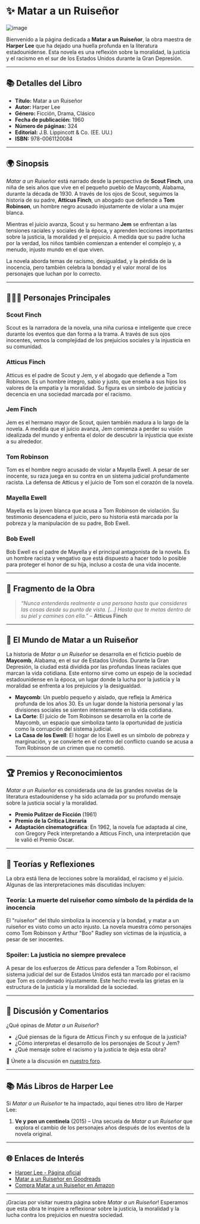 # ✨ **Matar a un Ruiseñor**  
![image](https://github.com/user-attachments/assets/b127159c-0a38-496c-ae86-c2fc5677c888)

Bienvenido a la página dedicada a **Matar a un Ruiseñor**, la obra maestra de **Harper Lee** que ha dejado una huella profunda en la literatura estadounidense. Esta novela es una reflexión sobre la moralidad, la justicia y el racismo en el sur de los Estados Unidos durante la Gran Depresión.

---

## 📚 **Detalles del Libro**  
- **Título:** Matar a un Ruiseñor  
- **Autor:** Harper Lee  
- **Género:** Ficción, Drama, Clásico  
- **Fecha de publicación:** 1960  
- **Número de páginas:** 324  
- **Editorial:** J.B. Lippincott & Co. (EE. UU.)  
- **ISBN:** 978-0061120084  

---

## 🌍 **Sinopsis**  
*Matar a un Ruiseñor* está narrado desde la perspectiva de **Scout Finch**, una niña de seis años que vive en el pequeño pueblo de Maycomb, Alabama, durante la década de 1930. A través de los ojos de Scout, seguimos la historia de su padre, **Atticus Finch**, un abogado que defiende a **Tom Robinson**, un hombre negro acusado injustamente de violar a una mujer blanca.

Mientras el juicio avanza, Scout y su hermano **Jem** se enfrentan a las tensiones raciales y sociales de la época, y aprenden lecciones importantes sobre la justicia, la moralidad y el prejuicio. A medida que su padre lucha por la verdad, los niños también comienzan a entender el complejo y, a menudo, injusto mundo en el que viven.

La novela aborda temas de racismo, desigualdad, y la pérdida de la inocencia, pero también celebra la bondad y el valor moral de los personajes que luchan por lo correcto.

---

## 🧑‍🤝‍🧑 **Personajes Principales**

### **Scout Finch**  
Scout es la narradora de la novela, una niña curiosa e inteligente que crece durante los eventos que dan forma a la trama. A través de sus ojos inocentes, vemos la complejidad de los prejuicios sociales y la injusticia en su comunidad.

### **Atticus Finch**  
Atticus es el padre de Scout y Jem, y el abogado que defiende a Tom Robinson. Es un hombre íntegro, sabio y justo, que enseña a sus hijos los valores de la empatía y la moralidad. Su figura es un símbolo de justicia y decencia en una sociedad marcada por el racismo.

### **Jem Finch**  
Jem es el hermano mayor de Scout, quien también madura a lo largo de la novela. A medida que el juicio avanza, Jem comienza a perder su visión idealizada del mundo y enfrenta el dolor de descubrir la injusticia que existe a su alrededor.

### **Tom Robinson**  
Tom es el hombre negro acusado de violar a Mayella Ewell. A pesar de ser inocente, su raza juega en su contra en un sistema judicial profundamente racista. La defensa de Atticus y el juicio de Tom son el corazón de la novela.

### **Mayella Ewell**  
Mayella es la joven blanca que acusa a Tom Robinson de violación. Su testimonio desencadena el juicio, pero su historia está marcada por la pobreza y la manipulación de su padre, Bob Ewell.

### **Bob Ewell**  
Bob Ewell es el padre de Mayella y el principal antagonista de la novela. Es un hombre racista y vengativo que está dispuesto a hacer todo lo posible para proteger el honor de su hija, incluso a costa de una vida inocente.

---

## 📖 **Fragmento de la Obra**  
> *“Nunca entenderás realmente a una persona hasta que consideres las cosas desde su punto de vista. […] Hasta que te metas dentro de su piel y camines con ella.”* – **Atticus Finch**

---

## 🏰 **El Mundo de Matar a un Ruiseñor**  
La historia de *Matar a un Ruiseñor* se desarrolla en el ficticio pueblo de **Maycomb**, Alabama, en el sur de Estados Unidos. Durante la Gran Depresión, la ciudad está dividida por las profundas líneas raciales que marcan la vida cotidiana. Este entorno sirve como un espejo de la sociedad estadounidense en la época, un lugar donde la lucha por la justicia y la moralidad se enfrenta a los prejuicios y la desigualdad.

- **Maycomb**: Un pueblo pequeño y aislado, que refleja la América profunda de los años 30. Es un lugar donde la historia personal y las divisiones sociales se sienten intensamente en la vida cotidiana.
- **La Corte**: El juicio de Tom Robinson se desarrolla en la corte de Maycomb, un espacio que simboliza tanto la oportunidad de justicia como la corrupción del sistema judicial.
- **La Casa de los Ewell**: El hogar de los Ewell es un símbolo de pobreza y marginación, y se convierte en el centro del conflicto cuando se acusa a Tom Robinson de un crimen que no cometió.

---

## 🏆 **Premios y Reconocimientos**  
*Matar a un Ruiseñor* es considerada una de las grandes novelas de la literatura estadounidense y ha sido aclamada por su profundo mensaje sobre la justicia social y la moralidad.

- **Premio Pulitzer de Ficción** (1961)  
- **Premio de la Crítica Literaria**  
- **Adaptación cinematográfica**: En 1962, la novela fue adaptada al cine, con Gregory Peck interpretando a Atticus Finch, una interpretación que le valió el Premio Oscar.

---

## 💭 **Teorías y Reflexiones**  
La obra está llena de lecciones sobre la moralidad, el racismo y el juicio. Algunas de las interpretaciones más discutidas incluyen:

### **Teoría: La muerte del ruiseñor como símbolo de la pérdida de la inocencia**  
El "ruiseñor" del título simboliza la inocencia y la bondad, y matar a un ruiseñor es visto como un acto injusto. La novela muestra cómo personajes como Tom Robinson y Arthur "Boo" Radley son víctimas de la injusticia, a pesar de ser inocentes.

### **Spoiler: La justicia no siempre prevalece**  
A pesar de los esfuerzos de Atticus para defender a Tom Robinson, el sistema judicial del sur de Estados Unidos está tan marcado por el racismo que Tom es condenado injustamente. Este hecho revela las grietas en la estructura de la justicia y la moralidad de la sociedad.

---

## 💬 **Discusión y Comentarios**  
¿Qué opinas de *Matar a un Ruiseñor*?  
- ¿Qué piensas de la figura de Atticus Finch y su enfoque de la justicia?  
- ¿Cómo interpretas el desarrollo de los personajes de Scout y Jem?  
- ¿Qué mensaje sobre el racismo y la justicia te deja esta obra?

🔗 Únete a la discusión en [nuestro foro](https://github.com/savamidev/BookTrack/tree/2b946b63e43cb0260d074543c65a7f8b5dca1d89/Comunidad/Foro).

---

## 📚 **Más Libros de Harper Lee**  
Si *Matar a un Ruiseñor* te ha impactado, aquí tienes otro libro de Harper Lee:

1. **Ve y pon un centinela** (2015) – Una secuela de *Matar a un Ruiseñor* que explora el cambio de los personajes años después de los eventos de la novela original.

---

## 🌐 **Enlaces de Interés**  
- [Harper Lee - Página oficial](https://www.harperlee.com)  
- [Matar a un Ruiseñor en Goodreads](https://www.goodreads.com/book/show/2657.To_Kill_a_Mockingbird)  
- [Compra Matar a un Ruiseñor en Amazon](https://www.amazon.com/dp/0061120081)

---

¡Gracias por visitar nuestra página sobre *Matar a un Ruiseñor*! Esperamos que esta obra te inspire a reflexionar sobre la justicia, la moralidad y la lucha contra los prejuicios en nuestra sociedad.
